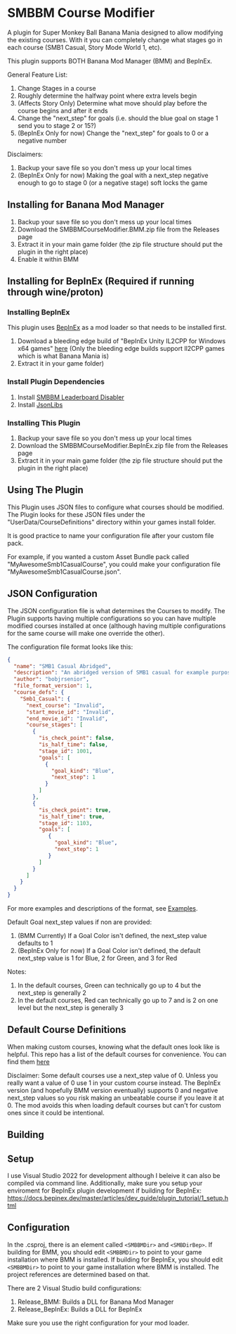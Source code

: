 # SMBBM Course Modifier

A plugin for Super Monkey Ball Banana Mania designed to allow modifying the existing courses. With it you can completely change what stages go in each course (SMB1 Casual, Story Mode World 1, etc).

This plugin supports BOTH Banana Mod Manager (BMM) and BepInEx.

General Feature List:
1. Change Stages in a course
2. Roughly determine the halfway point where extra levels begin
3. (Affects Story Only) Determine what move should play before the course begins and after it ends
4. Change the "next_step" for goals (i.e. should the blue goal on stage 1 send you to stage 2 or 15?)
5. (BepInEx Only for now) Change the "next_step" for goals to 0 or a negative number

Disclaimers:
1. Backup your save file so you don't mess up your local times
2. (BepInEx Only for now) Making the goal with a next_step negative enough to go to stage 0 (or a negative stage) soft locks the game

## Installing for Banana Mod Manager

1. Backup your save file so you don't mess up your local times
2. Download the SMBBMCourseModifier.BMM.zip file from the Releases page
3. Extract it in your main game folder (the zip file structure should put the plugin in the right place)
4. Enable it within BMM

## Installing for BepInEx (Required if running through wine/proton)

### Installing BepInEx

This plugin uses [BepInEx](https://github.com/BepInEx/BepInEx) as a mod loader so that needs to be installed first.

1. Download a bleeding edge build of "BepInEx Unity IL2CPP for Windows x64 games" [here](https://builds.bepinex.dev/projects/bepinex_be) (Only the bleeding edge builds support Il2CPP games which is what Banana Mania is)
2. Extract it in your game folder)

### Install Plugin Dependencies

1. Install [SMBBM Leaderboard Disabler](https://github.com/bobjrsenior/SMBBMLeaderboardDisabler/releases)
2. Install [JsonLibs](https://github.com/bobjrsenior/JsonLibs/releases)

### Installing This Plugin

1. Backup your save file so you don't mess up your local times
2. Download the SMBBMCourseModifier.BepInEx.zip file from the Releases page
3. Extract it in your main game folder (the zip file structure should put the plugin in the right place)

## Using The Plugin

This Plugin uses JSON files to configure what courses should be modified. The Plugin looks for these JSON files under the "UserData/CourseDefinitions" directory within your games install folder.

It is good practice to name your configuration file after your custom file pack.

For example, if you wanted a custom Asset Bundle pack called "MyAwesomeSmb1CasualCourse", you could make your configuration file "MyAwesomeSmb1CasualCourse.json".

## JSON Configuration

The JSON configuration file is what determines the Courses to modify. The Plugin supports having multiple configurations so you can have multiple modified courses installed at once (although having multiple configurations for the same course will make one override the other).

The configuration file format looks like this:
```json
{
  "name": "SMB1 Casual Abridged",
  "description": "An abridged version of SMB1 casual for example purposes",
  "author": "bobjrsenior",
  "file_format_version": 1,
  "course_defs": {
    "Smb1_Casual": {
      "next_course": "Invalid",
      "start_movie_id": "Invalid",
      "end_movie_id": "Invalid",
      "course_stages": [
        {
          "is_check_point": false,
          "is_half_time": false,
          "stage_id": 1001,
          "goals": [
            {
              "goal_kind": "Blue",
              "next_step": 1
            }
          ]
        },
        {
          "is_check_point": true,
          "is_half_time": true,
          "stage_id": 1103,
          "goals": [
             {
               "goal_kind": "Blue",
               "next_step": 1
             }
          ]
        }
      ]
    }
  }
}
```

For more examples and descriptions of the format, see [Examples](/Examples).

Default Goal next_step values if non are provided:
1. (BMM Currently) If a Goal Color isn't defined, the next_step value defaults to 1
2. (BepInEx Only for now) If a Goal Color isn't defined, the default next_step value is 1 for Blue, 2 for Green, and 3 for Red 

Notes:
1. In the default courses, Green can technically go up to 4 but the next_step is generally 2
2. In the default courses, Red can technically go up to 7 and is 2 on one level but the next_step is generally 3

## Default Course Definitions

When making custom courses, knowing what the default ones look like is helpful. This repo has a list of the default courses for convenience. You can find them [here](/Default_Course_Defs.json)

Disclaimer: Some default courses use a next_step value of 0. Unless you really want a value of 0 use 1 in your custom course instead. The BepInEx version (and hopefully BMM version eventually) supports 0 and negative next_step values so you risk making an unbeatable course if you leave it at 0. The mod avoids this when loading default courses but can't for custom ones since it could be intentional.

## Building

## Setup

I use Visual Studio 2022  for development although I beleive it can also be compiled via command line. Additionally, make sure you setup your enviroment for BepInEx plugin development if building for BepInEx: https://docs.bepinex.dev/master/articles/dev_guide/plugin_tutorial/1_setup.html

## Configuration

In the .csproj, there is an element called `<SMBBMDir>` and `<SMBDirBep>`. If building for BMM, you should edit `<SMBBMDir>` to point to your game installation where BMM is installed. If building for BepInEx, you should edit `<SMBBMDir>` to point to your game installation where BMM is installed. The project references are determined based on that.

There are 2 Visual Studio build configurations:
1. Release_BMM: Builds a DLL for Banana Mod Manager
2. Release_BepInEx: Builds a DLL for BepInEx

Make sure you use the right configuration for your mod loader.
